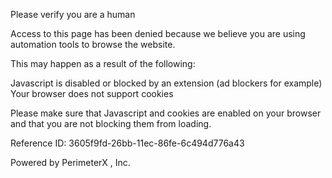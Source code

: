 Please verify you are a human

Access to this page has been denied because we believe you are using automation tools to browse the website.

This may happen as a result of the following:

Javascript is disabled or blocked by an extension (ad blockers for example)
Your browser does not support cookies

Please make sure that Javascript and cookies are enabled on your browser and that you are not blocking them from loading.

Reference ID: 3605f9fd-26bb-11ec-86fe-6c494d776a43

Powered by PerimeterX , Inc.